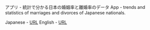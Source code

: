 アプリ - 統計で分かる日本の婚姻率と離婚率のデータ
App - trends and statistics of marriages and divorces of Japanese nationals.

Japanese - [URL](https://darunma.shinyapps.io/mdjp-jp/)
English - [URL](https://darunma.shinyapps.io/mdjp/)